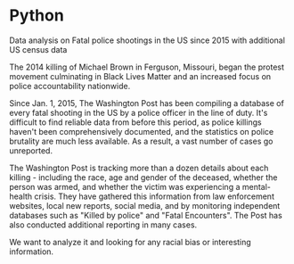 # Python
Data analysis on Fatal police shootings in the US since 2015 with additional US census data

The 2014 killing of Michael Brown in Ferguson, Missouri, began the protest movement culminating in Black Lives Matter and an increased focus on police accountability nationwide.

Since Jan. 1, 2015, The Washington Post has been compiling a database of every fatal shooting in the US by a police officer in the line of duty.
It's difficult to find reliable data from before this period, as police killings haven't been comprehensively documented, and the statistics on police brutality are much less available. As a result, a vast number of cases go unreported.

The Washington Post is tracking more than a dozen details about each killing - including the race, age and gender of the deceased, whether the person was armed, and whether the victim was experiencing a mental-health crisis. They have gathered this information from law enforcement websites, local new reports, social media, and by monitoring independent databases such as "Killed by police" and "Fatal Encounters". The Post has also conducted additional reporting in many cases.

We want to analyze it and looking for any racial bias or interesting information.
